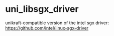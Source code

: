# uni_libsgx_driver
unikraft-compatible version of the intel sgx driver: https://github.com/intel/linux-sgx-driver
